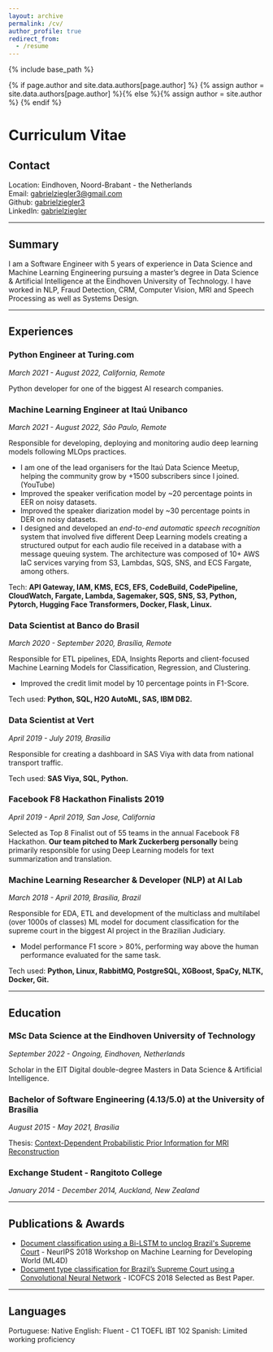 ```yaml
---
layout: archive
permalink: /cv/
author_profile: true
redirect_from:
  - /resume
---
```


{% include base_path %}

{% if page.author and site.data.authors[page.author] %}
  {% assign author = site.data.authors[page.author] %}{% else %}{% assign author = site.author %}
{% endif %}

# Curriculum Vitae

## Contact

Location: Eindhoven, Noord-Brabant - the Netherlands<br>
Email: gabrielziegler3@gmail.com<br>
Github: [gabrielziegler3](https://github.com/gabrielziegler3/)<br>
LinkedIn: [gabrielziegler](https://www.linkedin.com/in/gabrielziegler/)

___

## Summary

I am a Software Engineer with 5 years of experience in Data Science and Machine Learning Engineering pursuing a master’s degree in Data Science & Artificial Intelligence at the Eindhoven University of Technology. I have worked in NLP, Fraud Detection, CRM, Computer Vision, MRI and Speech Processing as well as Systems Design. 

___

## Experiences

### Python Engineer at Turing.com

_March 2021 - August 2022, California, Remote_

Python developer for one of the biggest AI research companies.

### Machine Learning Engineer at Itaú Unibanco

_March 2021 - August 2022, São Paulo, Remote_

Responsible for developing, deploying and monitoring audio deep learning models following MLOps practices.
* I am one of the lead organisers for the Itaú Data Science Meetup, helping the community grow by +1500 subscribers since I joined. (YouTube)
* Improved the speaker verification model by ~20 percentage points in EER on noisy datasets.
* Improved the speaker diarization model by ~30 percentage points in DER on noisy datasets.
* I designed and developed an _end-to-end automatic speech recognition_ system that involved five different Deep Learning models creating a structured output for each audio file received in a database with a message queuing system. The architecture was composed of 10+ AWS IaC services varying from S3, Lambdas, SQS, SNS, and ECS Fargate, among others.

Tech: **API Gateway, IAM, KMS, ECS, EFS, CodeBuild, CodePipeline, CloudWatch, Fargate, Lambda, Sagemaker,  SQS, SNS, S3, Python, Pytorch, Hugging Face Transformers, Docker, Flask, Linux.**

### Data Scientist at Banco do Brasil

_March 2020 - September 2020, Brasília, Remote_

Responsible for ETL pipelines, EDA, Insights Reports and client-focused Machine Learning Models for Classification, Regression, and Clustering.
* Improved the credit limit model by 10 percentage points in F1-Score.

Tech used: **Python, SQL, H2O AutoML, SAS, IBM DB2.**

### Data Scientist at Vert

_April 2019 - July 2019, Brasília_

Responsible for creating a dashboard in SAS Viya with data from national transport traffic.

Tech used: **SAS Viya, SQL, Python.**

### Facebook F8 Hackathon Finalists 2019

_April 2019 - April 2019, San Jose, California_

Selected as Top 8 Finalist out of 55 teams in the annual Facebook F8 Hackathon.
**Our team pitched to Mark Zuckerberg personally** being primarily responsible for using Deep Learning models for text summarization and translation.

### Machine Learning Researcher & Developer (NLP) at AI Lab

_March 2018 - April 2019, Brasilia, Brazil_

Responsible for EDA, ETL and development of the multiclass and multilabel (over 1000s of classes) ML model for document classification for the supreme court in the biggest AI project in the Brazilian Judiciary.
* Model performance F1 score > 80%, performing way above the human performance evaluated for the same task.

Tech used: **Python, Linux, RabbitMQ, PostgreSQL, XGBoost, SpaCy, NLTK, Docker, Git.**

___

## Education

### MSc Data Science at the Eindhoven University of Technology

_September 2022 - Ongoing, Eindhoven, Netherlands_

Scholar in the EIT Digital double-degree Masters in Data Science & Artificial Intelligence.

### Bachelor of Software Engineering (4.13/5.0) at the University of Brasília

_August 2015 - May 2021, Brasília_

Thesis: [Context-Dependent Probabilistic Prior Information for MRI Reconstruction](https://gabrielziegler3.github.io/publication/codeppi)

### Exchange Student - Rangitoto College

_January 2014 - December 2014, Auckland, New Zealand_

___

## Publications & Awards

* [Document classification using a Bi-LSTM to unclog Brazil's Supreme Court](https://arxiv.org/abs/1811.11569) - NeurIPS 2018 Workshop on Machine Learning for Developing World (ML4D)
* [Document type classification for Brazil’s Supreme Court using a Convolutional Neural Network](http://icofcs.org/2018/papers-published-001.html) - ICOFCS 2018 Selected as Best Paper.

___

## Languages

Portuguese: Native
English: Fluent - C1 TOEFL IBT 102
Spanish: Limited working proficiency

